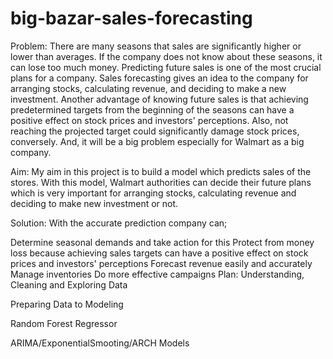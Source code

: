 # big-bazar-sales-forecasting

Problem:
There are many seasons that sales are significantly higher or lower than averages. If the company does not know about these seasons, it can lose too much money. Predicting future sales is one of the most crucial plans for a company. Sales forecasting gives an idea to the company for arranging stocks, calculating revenue, and deciding to make a new investment. Another advantage of knowing future sales is that achieving predetermined targets from the beginning of the seasons can have a positive effect on stock prices and investors' perceptions. Also, not reaching the projected target could significantly damage stock prices, conversely. And, it will be a big problem especially for Walmart as a big company.

Aim:
My aim in this project is to build a model which predicts sales of the stores. With this model, Walmart authorities can decide their future plans which is very important for arranging stocks, calculating revenue and deciding to make new investment or not.

Solution:
With the accurate prediction company can;

Determine seasonal demands and take action for this
Protect from money loss because achieving sales targets can have a positive effect on stock prices and investors' perceptions
Forecast revenue easily and accurately
Manage inventories
Do more effective campaigns
Plan:
Understanding, Cleaning and Exploring Data

Preparing Data to Modeling

Random Forest Regressor

ARIMA/ExponentialSmooting/ARCH Models
